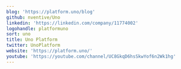```yaml
---
blog: 'https://platform.uno/blog'
github: nventive/Uno
linkedin: 'https://linkedin.com/company/11774002'
logohandle: platformuno
sort: uno
title: Uno Platform
twitter: UnoPlatform
website: 'https://platform.uno/'
youtube: 'https://youtube.com/channel/UC8GkqD6hsSkwYof6n2Wk1hg'
---
```

